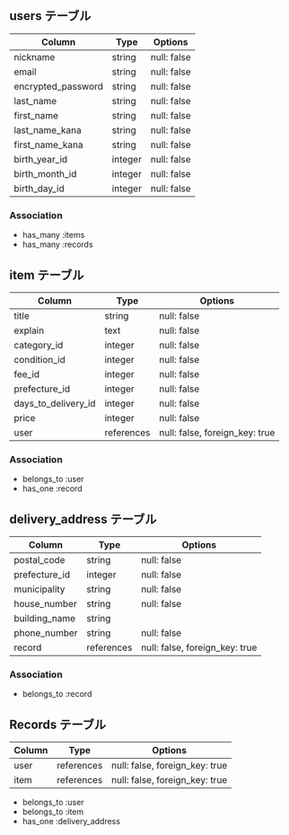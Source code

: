 ## users テーブル

| Column             | Type    | Options     |
| ------------------ | ------- | ----------- |
| nickname           | string  | null: false |
| email              | string  | null: false |
| encrypted_password | string  | null: false |
| last_name          | string  | null: false |
| first_name         | string  | null: false |
| last_name_kana     | string  | null: false |
| first_name_kana    | string  | null: false |
| birth_year_id      | integer | null: false |
| birth_month_id     | integer | null: false |
| birth_day_id       | integer | null: false |

### Association

- has_many :items
- has_many :records

## item テーブル

| Column              | Type       | Options                        |
| ------------------- | ---------- | ------------------------------ |
| title               | string     | null: false                    |
| explain             | text       | null: false                    |
| category_id         | integer    | null: false                    |
| condition_id        | integer    | null: false                    |
| fee_id              | integer    | null: false                    |
| prefecture_id       | integer    | null: false                    |
| days_to_delivery_id | integer    | null: false                    |
| price               | integer    | null: false                    |
| user                | references | null: false, foreign_key: true |

### Association

- belongs_to :user
- has_one   :record

## delivery_address テーブル

| Column        | Type       | Options                        |
| ------------- | ---------- | ------------------------------ |
| postal_code   | string     | null: false                    |
| prefecture_id | integer    | null: false                    |
| municipality  | string     | null: false                    |
| house_number  | string     | null: false                    |
| building_name | string     |                                |
| phone_number  | string     | null: false                    |
| record        | references | null: false, foreign_key: true |


### Association

- belongs_to :record

## Records テーブル

| Column        | Type       | Options                        |
| ------------- | ---------- | ------------------------------ |
| user          | references | null: false, foreign_key: true |
| item          | references | null: false, foreign_key: true |

- belongs_to :user
- belongs_to :item
- has_one    :delivery_address

